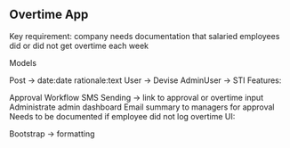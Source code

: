 ## Overtime App

Key requirement: company needs documentation that salaried employees did or did not get overtime each week

Models

Post -> date:date rationale:text
User -> Devise
AdminUser -> STI
Features:

Approval Workflow
SMS Sending -> link to approval or overtime input
Administrate admin dashboard
Email summary to managers for approval
Needs to be documented if employee did not log overtime
UI:

Bootstrap -> formatting
